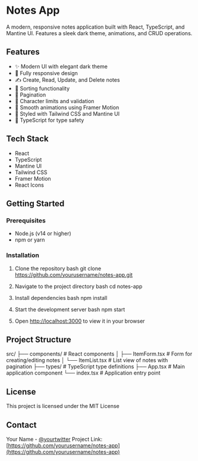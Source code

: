 # Notes App

A modern, responsive notes application built with React, TypeScript, and Mantine UI. Features a sleek dark theme, animations, and CRUD operations.

## Features

- ✨ Modern UI with elegant dark theme
- 📱 Fully responsive design
- ✍️ Create, Read, Update, and Delete notes
- 🔄 Sorting functionality
- 📄 Pagination
- 🎯 Character limits and validation
- 💫 Smooth animations using Framer Motion
- 🎨 Styled with Tailwind CSS and Mantine UI
- 📝 TypeScript for type safety

## Tech Stack

- React
- TypeScript
- Mantine UI
- Tailwind CSS
- Framer Motion
- React Icons

## Getting Started

### Prerequisites

- Node.js (v14 or higher)
- npm or yarn

### Installation

1. Clone the repository
   bash
   git clone https://github.com/yourusername/notes-app.git

2. Navigate to the project directory
   bash
   cd notes-app

3. Install dependencies
   bash
   npm install

4. Start the development server
   bash
   npm start

5. Open [http://localhost:3000](http://localhost:3000) to view it in your browser

## Project Structure

src/
├── components/ # React components
│ ├── ItemForm.tsx # Form for creating/editing notes
│ └── ItemList.tsx # List view of notes with pagination
├── types/ # TypeScript type definitions
├── App.tsx # Main application component
└── index.tsx # Application entry point

## License

This project is licensed under the MIT License

## Contact

Your Name - [@yourtwitter](https://twitter.com/yourtwitter)
Project Link: [https://github.com/yourusername/notes-app](https://github.com/yourusername/notes-app)
